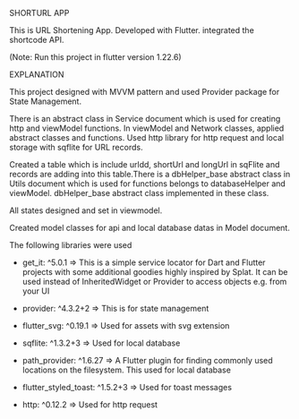 
SHORTURL APP

This is URL Shortening App. Developed with Flutter. integrated the shortcode API. 

(Note: Run this project in flutter version 1.22.6)


EXPLANATION

This project designed with MVVM pattern and used Provider package for State Management. 

There is an abstract class in Service document which is used for creating http and viewModel functions. In viewModel and Network classes, applied abstract classes and functions. Used http library for http request and local storage with sqflite for URL records. 

Created a table which is include urldd, shortUrl and longUrl in sqFlite and records are adding into this table.There is a dbHelper_base abstract class in Utils document which is used for functions belongs to databaseHelper and viewModel. dbHelper_base abstract class implemented in these class.

All states designed and set in viewmodel.

Created model classes for api and local database datas in Model document.



The following libraries were used


 * get_it: ^5.0.1 => This is a simple service locator for Dart and Flutter projects with some additional goodies highly inspired by Splat. It can be used instead of InheritedWidget or Provider to access objects e.g. from your UI

 * provider: ^4.3.2+2 => This is for state management

 * flutter_svg: ^0.19.1 => Used for assets with svg extension

 * sqflite: ^1.3.2+3 => Used for local database

 * path_provider: ^1.6.27 => A Flutter plugin for finding commonly used locations on the filesystem. This used for local database

 * flutter_styled_toast: ^1.5.2+3 => Used for toast messages

 * http: ^0.12.2 => Used for http request 

